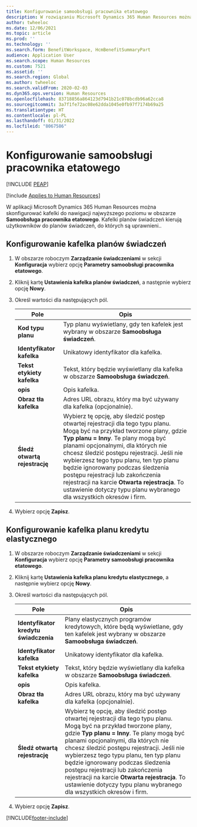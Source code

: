 ```yaml
---
title: Konfigurowanie samoobsługi pracownika etatowego
description: W rozwiązaniu Microsoft Dynamics 365 Human Resources można skonfigurować kafelki do nawigacji najwyższego poziomu w obszarze Samoobsługa pracownika etatowego.
author: twheeloc
ms.date: 12/06/2021
ms.topic: article
ms.prod: ''
ms.technology: ''
ms.search.form: BenefitWorkspace, HcmBenefitSummaryPart
audience: Application User
ms.search.scope: Human Resources
ms.custom: 7521
ms.assetid: ''
ms.search.region: Global
ms.author: twheeloc
ms.search.validFrom: 2020-02-03
ms.dyn365.ops.version: Human Resources
ms.openlocfilehash: 83718856a864123d7941b21c078bcdb96a62cca8
ms.sourcegitcommit: 3a7f1fe72ac08e62dda1045e0fb97f7174b69a25
ms.translationtype: HT
ms.contentlocale: pl-PL
ms.lasthandoff: 01/31/2022
ms.locfileid: "8067586"
---
```

# <a name="configure-employee-self-service"></a>Konfigurowanie samoobsługi pracownika etatowego


[!INCLUDE [PEAP](../includes/peap-2.md)]

[!include [Applies to Human Resources](../includes/applies-to-hr.md)]

W aplikacji Microsoft Dynamics 365 Human Resources można skonfigurować kafelki do nawigacji najwyższego poziomu w obszarze **Samoobsługa pracownika etatowego**. Kafelki planów świadczeń kierują użytkowników do planów świadczeń, do których są uprawnieni..

## <a name="set-up-a-benefit-plans-tile"></a>Konfigurowanie kafelka planów świadczeń

1. W obszarze roboczym **Zarządzanie świadczeniami** w sekcji **Konfiguracja** wybierz opcję **Parametry samoobsługi pracownika etatowego**.

2. Kliknij kartę **Ustawienia kafelka planów świadczeń**, a następnie wybierz opcję **Nowy**.

3. Określ wartości dla następujących pól.

   | Pole | Opis |
   | --- | --- |
   | **Kod typu planu** | Typ planu wyświetlany, gdy ten kafelek jest wybrany w obszarze **Samoobsługa świadczeń**. |
   | **Identyfikator kafelka** | Unikatowy identyfikator dla kafelka. |
   | **Tekst etykiety kafelka** | Tekst, który będzie wyświetlany dla kafelka w obszarze **Samoobsługa świadczeń**. |
   | **opis** | Opis kafelka. |
   | **Obraz tła kafelka** | Adres URL obrazu, który ma być używany dla kafelka (opcjonalnie). |
   | **Śledź otwartą rejestrację** | Wybierz tę opcję, aby śledzić postęp otwartej rejestracji dla tego typu planu. Mogą być na przykład tworzone plany, gdzie **Typ planu = Inny**. Te plany mogą być planami opcjonalnymi, dla których nie chcesz śledzić postępu rejestracji. Jeśli nie wybierzesz tego typu planu, ten typ planu będzie ignorowany podczas śledzenia postępu rejestracji lub zakończenia rejestracji na karcie **Otwarta rejestracja**. To ustawienie dotyczy typu planu wybranego dla wszystkich okresów i firm. |

4. Wybierz opcję **Zapisz**.

## <a name="set-up-a-flex-credit-plan-tile"></a>Konfigurowanie kafelka planu kredytu elastycznego

1. W obszarze roboczym **Zarządzanie świadczeniami** w sekcji **Konfiguracja** wybierz opcję **Parametry samoobsługi pracownika etatowego**.

2. Kliknij kartę **Ustawienia kafelka planu kredytu elastycznego**, a następnie wybierz opcję **Nowy**.

3. Określ wartości dla następujących pól.

   | Pole | Opis |
   | --- | --- |
   | **Identyfikator kredytu świadczenia** | Plany elastycznych programów kredytowych, które będą wyświetlane, gdy ten kafelek jest wybrany w obszarze **Samoobsługa świadczeń**. |
   | **Identyfikator kafelka** | Unikatowy identyfikator dla kafelka. |
   | **Tekst etykiety kafelka** | Tekst, który będzie wyświetlany dla kafelka w obszarze **Samoobsługa świadczeń**. |
   | **opis** | Opis kafelka. |
   | **Obraz tła kafelka** | Adres URL obrazu, który ma być używany dla kafelka (opcjonalnie). |
   | **Śledź otwartą rejestrację** | Wybierz tę opcję, aby śledzić postęp otwartej rejestracji dla tego typu planu. Mogą być na przykład tworzone plany, gdzie **Typ planu = Inny**. Te plany mogą być planami opcjonalnymi, dla których nie chcesz śledzić postępu rejestracji. Jeśli nie wybierzesz tego typu planu, ten typ planu będzie ignorowany podczas śledzenia postępu rejestracji lub zakończenia rejestracji na karcie **Otwarta rejestracja**. To ustawienie dotyczy typu planu wybranego dla wszystkich okresów i firm. |

4. Wybierz opcję **Zapisz**.


[!INCLUDE[footer-include](../includes/footer-banner.md)]
